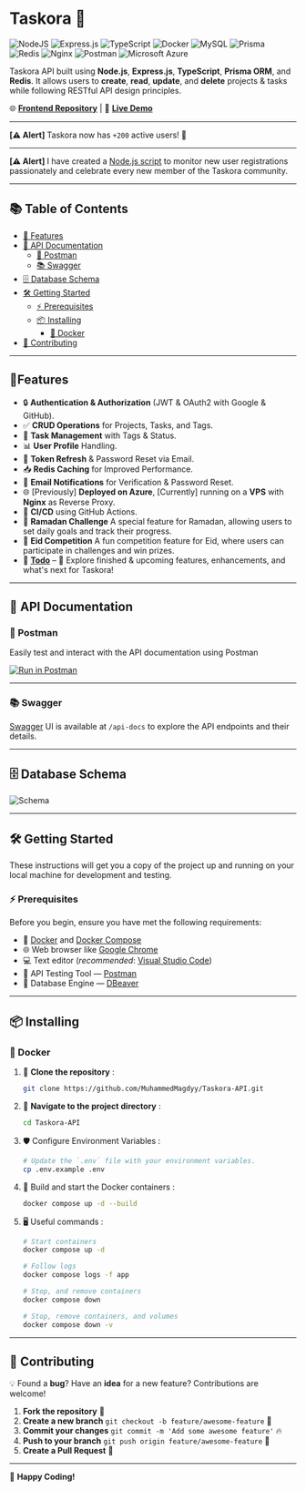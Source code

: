 # Taskora 🚀

![NodeJS](https://img.shields.io/badge/Node.js-6DA55F?logo=node.js&logoColor=white) ![Express.js](https://img.shields.io/badge/Express.js-%23404d59.svg?logo=express&logoColor=%2361DAFB) ![TypeScript](https://img.shields.io/badge/TypeScript-3178C6?logo=typescript&logoColor=fff) ![Docker](https://img.shields.io/badge/Docker-2496ED?logo=docker&logoColor=fff) ![MySQL](https://img.shields.io/badge/MySQL-4479A1?logo=mysql&logoColor=fff) ![Prisma](https://img.shields.io/badge/Prisma-2D3748?logo=prisma&logoColor=white) ![Redis](https://img.shields.io/badge/Redis-%23DD0031.svg?logo=redis&logoColor=white) ![Nginx](https://img.shields.io/badge/Nginx-009639.svg?logo=nginx&logoColor=white)
![Postman](https://img.shields.io/badge/Postman-FF6C37?logo=postman&logoColor=white) ![Microsoft Azure](https://custom-icon-badges.demolab.com/badge/Microsoft%20Azure-0089D6?logo=msazure&logoColor=white)

Taskora API built using **Node.js**, **Express.js**, **TypeScript**, **Prisma ORM**, and **Redis**. It allows users to **create**, **read**, **update**, and **delete** projects & tasks while following RESTful API design principles.

🌐 **[Frontend Repository](https://github.com/amatter23/Taskora)** | 🚀 **[Live Demo](https://Taskora.live)**

---

**[⚠️ Alert]** Taskora now has `+200` active users! 🎉

---

**[⚠️ Alert]** I have created a [Node.js script](https://github.com/MuhammedMagdyy/taskora-user-tracker) to monitor new user registrations passionately and celebrate every new member of the Taskora community.

---

## 📚 Table of Contents

- [🌟 Features](#-features)
- [📖 API Documentation](#-api-documentation)
  - [🚀 Postman](#-postman)
  - [📚 Swagger](#-swagger)
- [🗄️ Database Schema](#️-database-schema)
- [🛠️ Getting Started](#️-getting-started)
  - [⚡ Prerequisites](#-prerequisites)
  - [📦 Installing](#-installing)
    - [🐳 Docker](#-docker)
- [🤝 Contributing](#-contributing)

---

## 🌟Features

- 🔒 **Authentication & Authorization** (JWT & OAuth2 with Google & GitHub).
- ✅ **CRUD Operations** for Projects, Tasks, and Tags.
- 📅 **Task Management** with Tags & Status.
- 📊 **User Profile** Handling.
- 🔄 **Token Refresh** & Password Reset via Email.
- 📥 **Redis Caching** for Improved Performance.
- 📧 **Email Notifications** for Verification & Password Reset.
- 🌐 [Previously] **Deployed on Azure**, [Currently] running on a **VPS** with **Nginx** as Reverse Proxy.
- 🔄️ **CI/CD** using GitHub Actions.
- 🌙 **Ramadan Challenge** A special feature for Ramadan, allowing users to set daily goals and track their progress.
- 🥳 **Eid Competition** A fun competition feature for Eid, where users can participate in challenges and win prizes.
- 📝 **[Todo](https://github.com/MuhammedMagdyy/Taskora-API/blob/main/TODO.md)** – 🚀 Explore finished & upcoming features, enhancements, and what's next for Taskora!

---

## 📖 API Documentation

### 🚀 Postman

Easily test and interact with the API documentation using Postman

[![Run in Postman](https://run.pstmn.io/button.svg)](https://documenter.getpostman.com/view/10107969/2sAYdZuZDa)

---

### 📚 Swagger

[Swagger](https://swagger.io/) UI is available at `/api-docs` to explore the API endpoints and their details.

---

## 🗄️ Database Schema

![Schema](https://github.com/user-attachments/assets/d48b49fb-5066-4f64-a655-635a4019539b)

---

## 🛠️ Getting Started

These instructions will get you a copy of the project up and running on your local machine for development and testing.

### ⚡ Prerequisites

Before you begin, ensure you have met the following requirements:

- 🐳 [Docker](https://www.docker.com/) and [Docker Compose](https://docs.docker.com/compose/)
- 🌐 Web browser like [Google Chrome](https://www.google.com/intl/ar_eg/chrome/)
- 💻 Text editor (_recommended_: [Visual Studio Code](https://code.visualstudio.com/download))
- 🧪 API Testing Tool — [Postman](https://www.postman.com/downloads/)
- 🐘 Database Engine — [DBeaver](https://dbeaver.io/download/)

---

## 📦 Installing

### 🐳 Docker

1. 🔗 **Clone the repository** :

   ```bash
   git clone https://github.com/MuhammedMagdyy/Taskora-API.git
   ```

2. 📁 **Navigate to the project directory** :

   ```bash
   cd Taskora-API
   ```

3. 🛡️ Configure Environment Variables :

   ```bash
   # Update the `.env` file with your environment variables.
   cp .env.example .env
   ```

4. 🚀 Build and start the Docker containers :

   ```bash
   docker compose up -d --build
   ```

5. 🖥️ Useful commands :

   ```bash
   # Start containers
   docker compose up -d

   # Follow logs
   docker compose logs -f app

   # Stop, and remove containers
   docker compose down

   # Stop, remove containers, and volumes
   docker compose down -v
   ```

---

## 🤝 Contributing

💡 Found a **bug**? Have an **idea** for a new feature? Contributions are welcome!

1. **Fork the repository** 🚀
2. **Create a new branch** `git checkout -b feature/awesome-feature` 🌟
3. **Commit your changes** `git commit -m 'Add some awesome feature'` 🔥
4. **Push to your branch** `git push origin feature/awesome-feature` 🚀
5. **Create a Pull Request** 🎉

---

🚀 **Happy Coding!**
